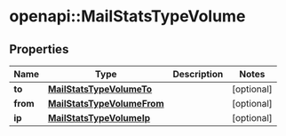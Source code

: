 # openapi::MailStatsTypeVolume


## Properties
Name | Type | Description | Notes
------------ | ------------- | ------------- | -------------
**to** | [**MailStatsTypeVolumeTo**](MailStatsType_volume_to.md) |  | [optional] 
**from** | [**MailStatsTypeVolumeFrom**](MailStatsType_volume_from.md) |  | [optional] 
**ip** | [**MailStatsTypeVolumeIp**](MailStatsType_volume_ip.md) |  | [optional] 


